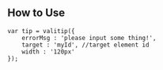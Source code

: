 ## How to Use

    var tip = valitip({
		errorMsg : 'please input some thing!',
		target : 'myId', //target element id
	    width : '120px'					
    });



